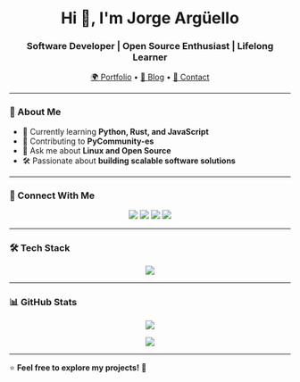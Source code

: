 <h1 align="center">Hi 👋, I'm Jorge Argüello</h1>
<h3 align="center">Software Developer | Open Source Enthusiast | Lifelong Learner</h3>

<p align="center">
  <a href="https://www.jorgearguello.net" target="blank">🌍 Portfolio</a> •
  <a href="https://www.jorgearguello.net/blog/" target="blank">📝 Blog</a> •
  <a href="mailto:contact@jorgearguello.net" target="blank">📩 Contact</a>
</p>

---

### 🚀 About Me
- 🔹 Currently learning **Python, Rust, and JavaScript**
- 👥 Contributing to **PyCommunity-es**
- 💬 Ask me about **Linux and Open Source**
- 🛠️ Passionate about **building scalable software solutions**

---

### 📡 Connect With Me
<p align="center">
  <a href="https://twitter.com/al3x_argu"><img src="https://img.shields.io/badge/Twitter-%231DA1F2.svg?&style=flat-square&logo=twitter&logoColor=white"></a>
  <a href="https://www.linkedin.com/in/jorgearguello1999"><img src="https://img.shields.io/badge/LinkedIn-%230A66C2.svg?&style=flat-square&logo=linkedin&logoColor=white"></a>
  <a href="https://instagram.com/al3x_argu"><img src="https://img.shields.io/badge/Instagram-%23E4405F.svg?&style=flat-square&logo=instagram&logoColor=white"></a>
  <a href="https://www.youtube.com/@al3x_argu"><img src="https://img.shields.io/badge/YouTube-%23FF0000.svg?&style=flat-square&logo=youtube&logoColor=white"></a>
</p>

---

### 🛠️ Tech Stack
<p align="center">
  <img src="https://skillicons.dev/icons?i=python,rust,js,html,css,tailwind,django,flask,php,mysql,postgres,mongodb,sqlite,git,linux,nginx,docker,arduino,qt" />
</p>

---

### 📊 GitHub Stats
<p align="center">
  <img src="https://github-readme-stats.vercel.app/api/top-langs/?username=jorgearguello1999&layout=compact&theme=tokyonight" />
</p>
<p align="center">
  <img src="https://github-readme-stats.vercel.app/api?username=jorgearguello1999&show_icons=true&theme=tokyonight" />
</p>

---

⭐ **Feel free to explore my projects!** 🚀
